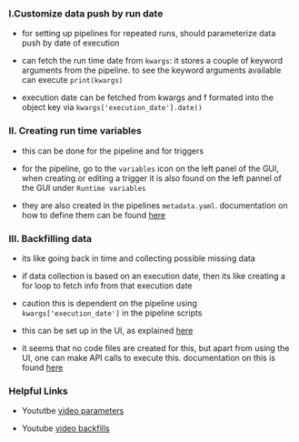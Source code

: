 ### I.Customize data push by run date 

- for setting up pipelines for repeated runs, should parameterize data push by date of execution 

- can fetch the run time date from `kwargs`: it stores a couple of keyword arguments from the pipeline. to see the keyword arguments available can execute `print(kwargs)`

- execution date can be fetched from kwargs and f formated into the object key via `kwargs['execution_date'].date()`

### II. Creating run time variables 

- this can be done for the pipeline and for triggers

- for the pipeline, go to the `variables` icon on the left panel of the GUI, when creating or editing a trigger it is also found on the left pannel of the GUI under `Runtime variables`

- they are also created in the pipelines `metadata.yaml`. documentation on how to define them can be found [here](https://docs.mage.ai/getting-started/runtime-variable#using-runtime-variables)

### III. Backfilling data 

- its like going back in time and collecting possible missing data 

- if data collection is based on an execution date, then its like creating a for loop to fetch info from that execution date 

- caution this is dependent on the pipeline using `kwargs['execution_date']` in the pipeline scripts 

- this can be set up in the UI, as explained [here](https://docs.mage.ai/orchestration/backfills/guides)

- it seems that no code files are created for this, but apart from using the UI, one can make API calls to execute this. documentation on this is found [here](https://docs.mage.ai/api-reference/backfills/overview)

### Helpful Links

* Yoututbe [video parameters](https://www.youtube.com/watch?v=H0hWjWxB-rg)

* Youtube [video backfills](https://www.youtube.com/watch?v=ZoeC6Ag5gQc&t=2s)